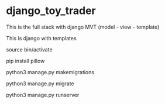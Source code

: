 # django_toy_trader
This is the full stack with django MVT (model - view - template)

This is django with templates

source bin/activate

pip install pillow

python3 manage.py makemigrations

python3 manage.py migrate

python3 manage.py runserver
